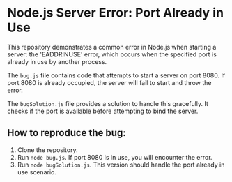 # Node.js Server Error: Port Already in Use

This repository demonstrates a common error in Node.js when starting a server: the 'EADDRINUSE' error, which occurs when the specified port is already in use by another process.

The `bug.js` file contains code that attempts to start a server on port 8080.  If port 8080 is already occupied, the server will fail to start and throw the error.

The `bugSolution.js` file provides a solution to handle this gracefully.  It checks if the port is available before attempting to bind the server.

## How to reproduce the bug:
1. Clone the repository.
2. Run `node bug.js`.  If port 8080 is in use, you will encounter the error.
3. Run `node bugSolution.js`. This version should handle the port already in use scenario.